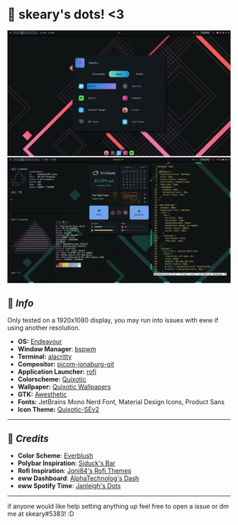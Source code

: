 # 📖 skeary's dots! <3
![Screenshot](unknown1.png)
![Screenshot](unknown.png)
## 📌  *Info*
Only tested on a 1920x1080 display, you may run into issues with eww if using another resolution.

- **OS:** [Endeavour](https://endeavouros.com/)
- **Window Manager**: [bspwm](https://github.com/baskerville/bspwm)
- **Terminal:** [alacritty](https://github.com/alacritty/alacritty)
- **Compositor:** [picom-jonaburg-git](https://github.com/jonaburg/picom)
- **Application Launcher:** [rofi](https://github.com/davatorium/rofi)
- **Colorscheme:** [Quixotic](https://github.com/QuixoticCS/)
- **Wallpaper:** [Quixotic Wallpapers](https://github.com/QuixoticCS/quixotic-wallpaper)
- **GTK:** [Awesthetic](https://github.com/saimoomedits/dotfiles/blob/main/extras/themes)
- **Fonts:** JetBrains Mono Nerd Font, Material Design Icons, Product Sans
- **Icon Theme:** [Quixotic-SEv2](https://github.com/QuixoticCS/quixotic-icons)
***
🔭 *Credits*
---
- **Color Scheme**: [Everblush](https://github.com/Everblush)
- **Polybar Inspiration**: [Siduck's Bar](https://github.com/siduck/dotfiles)
- **Rofi Inspiration**: [Joni84's Rofi Themes](https://github.com/joni84/rofi)
- **eww Dashboard**: [AlphaTechnolog's Dash](https://github.com/AlphaTechnolog/eww-dotfiles)
- **eww Spotify Time**: [Janleigh's Dots](https://github.com/janleigh/dotfiles)

***
if anyone would like help setting anything up feel free to open a issue or dm me at skeary#5383! :D
